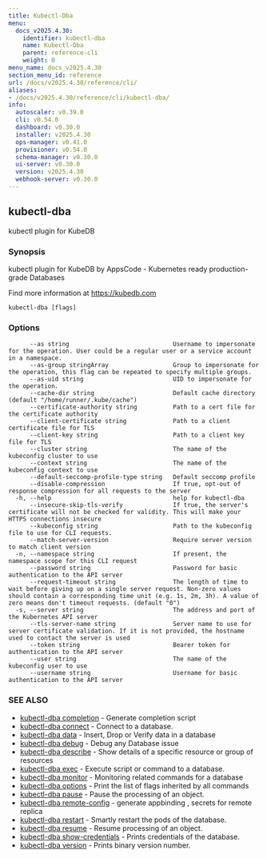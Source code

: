 ```yaml
---
title: Kubectl-Dba
menu:
  docs_v2025.4.30:
    identifier: kubectl-dba
    name: Kubectl-Dba
    parent: reference-cli
    weight: 0
menu_name: docs_v2025.4.30
section_menu_id: reference
url: /docs/v2025.4.30/reference/cli/
aliases:
- /docs/v2025.4.30/reference/cli/kubectl-dba/
info:
  autoscaler: v0.39.0
  cli: v0.54.0
  dashboard: v0.30.0
  installer: v2025.4.30
  ops-manager: v0.41.0
  provisioner: v0.54.0
  schema-manager: v0.30.0
  ui-server: v0.30.0
  version: v2025.4.30
  webhook-server: v0.30.0
---
```


## kubectl-dba

kubectl plugin for KubeDB

### Synopsis

kubectl plugin for KubeDB by AppsCode - Kubernetes ready production-grade Databases

 Find more information at https://kubedb.com

```
kubectl-dba [flags]
```

### Options

```
      --as string                             Username to impersonate for the operation. User could be a regular user or a service account in a namespace.
      --as-group stringArray                  Group to impersonate for the operation, this flag can be repeated to specify multiple groups.
      --as-uid string                         UID to impersonate for the operation.
      --cache-dir string                      Default cache directory (default "/home/runner/.kube/cache")
      --certificate-authority string          Path to a cert file for the certificate authority
      --client-certificate string             Path to a client certificate file for TLS
      --client-key string                     Path to a client key file for TLS
      --cluster string                        The name of the kubeconfig cluster to use
      --context string                        The name of the kubeconfig context to use
      --default-seccomp-profile-type string   Default seccomp profile
      --disable-compression                   If true, opt-out of response compression for all requests to the server
  -h, --help                                  help for kubectl-dba
      --insecure-skip-tls-verify              If true, the server's certificate will not be checked for validity. This will make your HTTPS connections insecure
      --kubeconfig string                     Path to the kubeconfig file to use for CLI requests.
      --match-server-version                  Require server version to match client version
  -n, --namespace string                      If present, the namespace scope for this CLI request
      --password string                       Password for basic authentication to the API server
      --request-timeout string                The length of time to wait before giving up on a single server request. Non-zero values should contain a corresponding time unit (e.g. 1s, 2m, 3h). A value of zero means don't timeout requests. (default "0")
  -s, --server string                         The address and port of the Kubernetes API server
      --tls-server-name string                Server name to use for server certificate validation. If it is not provided, the hostname used to contact the server is used
      --token string                          Bearer token for authentication to the API server
      --user string                           The name of the kubeconfig user to use
      --username string                       Username for basic authentication to the API server
```

### SEE ALSO

* [kubectl-dba completion](/docs/v2025.4.30/reference/cli/kubectl-dba_completion)	 - Generate completion script
* [kubectl-dba connect](/docs/v2025.4.30/reference/cli/kubectl-dba_connect)	 - Connect to a database.
* [kubectl-dba data](/docs/v2025.4.30/reference/cli/kubectl-dba_data)	 - Insert, Drop or Verify data in a database
* [kubectl-dba debug](/docs/v2025.4.30/reference/cli/kubectl-dba_debug)	 - Debug any Database issue
* [kubectl-dba describe](/docs/v2025.4.30/reference/cli/kubectl-dba_describe)	 - Show details of a specific resource or group of resources
* [kubectl-dba exec](/docs/v2025.4.30/reference/cli/kubectl-dba_exec)	 - Execute script or command to a database.
* [kubectl-dba monitor](/docs/v2025.4.30/reference/cli/kubectl-dba_monitor)	 - Monitoring related commands for a database
* [kubectl-dba options](/docs/v2025.4.30/reference/cli/kubectl-dba_options)	 - Print the list of flags inherited by all commands
* [kubectl-dba pause](/docs/v2025.4.30/reference/cli/kubectl-dba_pause)	 - Pause the processing of an object.
* [kubectl-dba remote-config](/docs/v2025.4.30/reference/cli/kubectl-dba_remote-config)	 - generate appbinding , secrets for remote replica
* [kubectl-dba restart](/docs/v2025.4.30/reference/cli/kubectl-dba_restart)	 - Smartly restart the pods of the database.
* [kubectl-dba resume](/docs/v2025.4.30/reference/cli/kubectl-dba_resume)	 - Resume processing of an object.
* [kubectl-dba show-credentials](/docs/v2025.4.30/reference/cli/kubectl-dba_show-credentials)	 - Prints credentials of the database.
* [kubectl-dba version](/docs/v2025.4.30/reference/cli/kubectl-dba_version)	 - Prints binary version number.

